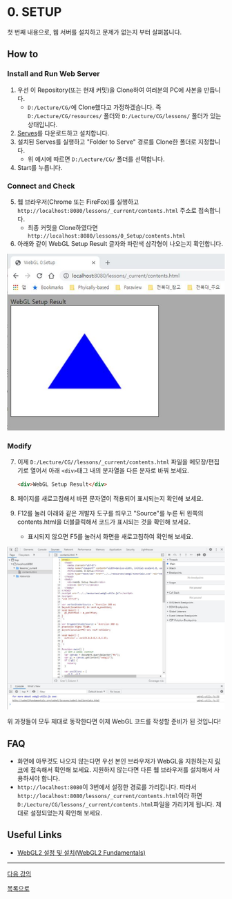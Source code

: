# 0. SETUP

첫 번째 내용으로, 웹 서버를 설치하고 문제가 없는지 부터 살펴봅니다.

## How to

### Install and Run Web Server
1. 우선 이 Repository(또는 현재 커밋)을 Clone하여 여러분의 PC에 사본을 만듭니다.
    * `D:/Lecture/CG/`에 Clone했다고 가정하겠습니다. 즉 `D:/Lecture/CG/resources/` 폴더와 `D:/Lecture/CG/lessons/` 폴더가 있는 상태입니다.
2. [Serves](https://greggman.github.io/servez/)를 다운로드하고 설치합니다.
3. 설치된 Serves를 실행하고 "Folder to Serve" 경로를 Clone한 폴더로 지정합니다.
    * 위 예시에 따르면 `D:/Lecture/CG/` 폴더를 선택합니다.
4. Start를 누릅니다.

### Connect and Check
5. 웹 브라우저(Chrome 또는 FireFox)를 실행하고 `http://localhost:8080/lessons/_current/contents.html` 주소로 접속합니다.
    * 최종 커밋을 Clone하였다면 `http://localhost:8080/lessons/0_Setup/contents.html`
6. 아래와 같이 WebGL Setup Result 글자와 파란색 삼각형이 나오는지 확인합니다.

![](../imgs/0_setup_result.JPG)

### Modify
7. 이제 `D:/Lecture/CG//lessons/_current/contents.html` 파일을 메모장/편집기로 열어서 아래 `<div>`태그 내의 문자열을 다른 문자로 바꿔 보세요.

    ```html
    <div>WebGL Setup Result</div>
    ```

8. 페이지를 새로고침해서 바뀐 문자열이 적용되어 표시되는지 확인해 보세요.

9. F12를 눌러 아래와 같은 개발자 도구를 띄우고 "Source"를 누른 뒤 왼쪽의 contents.html을 더블클릭해서 코드가 표시되는 것을 확인해 보세요.
    * 표시되지 않으면 F5를 눌러서 화면을 새로고침하여 확인해 보세요.

![](../imgs/0_setup_devtool.JPG)

위 과정들이 모두 제대로 동작한다면 이제 WebGL 코드를 작성할 준비가 된 것입니다!

## FAQ

- 화면에 아무것도 나오지 않는다면 우선 본인 브라우저가 WebGL을 지원하는지 [링크](https://get.webgl.org/webgl2/)에 접속해서 확인해 보세요. 지원하지 않는다면 다른 웹 브라우저를 설치해서 사용하셔야 합니다.
- `http://localhost:8080`이 3번에서 설정한 경로를 가리킵니다. 따라서 `http://localhost:8080/lessons/_current/contents.html`이라 하면 `D:/Lecture/CG/lessons/_current/contents.html`파일을 가리키게 됩니다. 제대로 설정되었는지 확인해 보세요.

## Useful Links

- [WebGL2 설정 및 설치(WebGL2 Fundamentals)](https://webgl2fundamentals.org/webgl/lessons/ko/webgl-setup-and-installation.html)

---

[다음 강의](../01_vertex_buffer/)

[목록으로](../)



